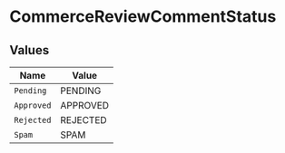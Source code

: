 # CommerceReviewCommentStatus


## Values

| Name       | Value      |
| ---------- | ---------- |
| `Pending`  | PENDING    |
| `Approved` | APPROVED   |
| `Rejected` | REJECTED   |
| `Spam`     | SPAM       |